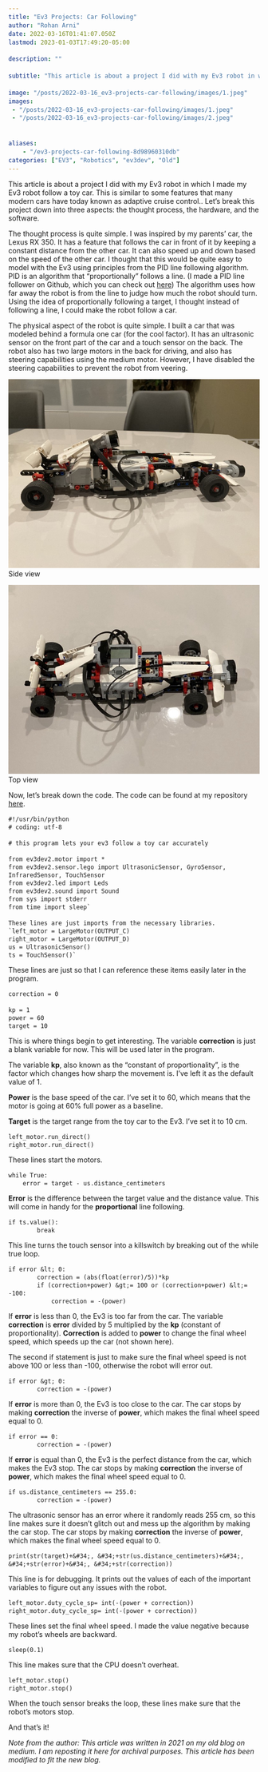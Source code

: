 ```yaml
---
title: "Ev3 Projects: Car Following"
author: "Rohan Arni"
date: 2022-03-16T01:41:07.050Z
lastmod: 2023-01-03T17:49:20-05:00

description: ""

subtitle: "This article is about a project I did with my Ev3 robot in which I made my Ev3 robot follow a toy car. This is similar to some features…"

image: "/posts/2022-03-16_ev3-projects-car-following/images/1.jpeg" 
images:
 - "/posts/2022-03-16_ev3-projects-car-following/images/1.jpeg"
 - "/posts/2022-03-16_ev3-projects-car-following/images/2.jpeg"


aliases:
    - "/ev3-projects-car-following-8d98960310db"
categories: ["EV3", "Robotics", "ev3dev", "Old"]
---
```


This article is about a project I did with my Ev3 robot in which I made my Ev3 robot follow a toy car. This is similar to some features that many modern cars have today known as adaptive cruise control.. Let’s break this project down into three aspects: the thought process, the hardware, and the software.

The thought process is quite simple. I was inspired by my parents’ car, the Lexus RX 350. It has a feature that follows the car in front of it by keeping a constant distance from the other car. It can also speed up and down based on the speed of the other car. I thought that this would be quite easy to model with the Ev3 using principles from the PID line following algorithm. PID is an algorithm that “proportionally” follows a line. (I made a PID line follower on Github, which you can check out [here](https://github.com/rtenacity/LineFollower)) The algorithm uses how far away the robot is from the line to judge how much the robot should turn. Using the idea of proportionally following a target, I thought instead of following a line, I could make the robot follow a car.

The physical aspect of the robot is quite simple. I built a car that was modeled behind a formula one car (for the cool factor). It has an ultrasonic sensor on the front part of the car and a touch sensor on the back. The robot also has two large motors in the back for driving, and also has steering capabilities using the medium motor. However, I have disabled the steering capabilities to prevent the robot from veering.

![image](images/1.jpeg#layoutTextWidth)
Side view


![image](images/2.jpeg#layoutTextWidth)
Top view



Now, let’s break down the code. The code can be found at my repository [here](https://github.com/rtenacity/CarFollower).
~~~
#!/usr/bin/python  
# coding: utf-8  

# this program lets your ev3 follow a toy car accurately  

from ev3dev2.motor import *  
from ev3dev2.sensor.lego import UltrasonicSensor, GyroSensor, InfraredSensor, TouchSensor  
from ev3dev2.led import Leds  
from ev3dev2.sound import Sound  
from sys import stderr  
from time import sleep`

These lines are just imports from the necessary libraries.
`left_motor = LargeMotor(OUTPUT_C)   
right_motor = LargeMotor(OUTPUT_D)  
us = UltrasonicSensor()  
ts = TouchSensor()`
~~~

These lines are just so that I can reference these items easily later in the program.
~~~
correction = 0  

kp = 1   
power = 60  
target = 10
~~~

This is where things begin to get interesting. The variable **correction** is just a blank variable for now. This will be used later in the program.

The variable **kp**, also known as the “constant of proportionality”, is the factor which changes how sharp the movement is. I’ve left it as the default value of 1.

**Power** is the base speed of the car. I’ve set it to 60, which means that the motor is going at 60% full power as a baseline.

**Target** is the target range from the toy car to the Ev3. I’ve set it to 10 cm.
~~~
left_motor.run_direct()  
right_motor.run_direct()
~~~

These lines start the motors.
~~~
while True:  
    error = target - us.distance_centimeters
~~~

**Error** is the difference between the target value and the distance value. This will come in handy for the **proportional** line following.
~~~
if ts.value():  
        break
~~~

This line turns the touch sensor into a killswitch by breaking out of the while true loop.
~~~
if error &lt; 0:   
        correction = (abs(float(error)/5))*kp  
        if (correction+power) &gt;= 100 or (correction+power) &lt;= -100:   
            correction = -(power)
~~~

If **error** is less than 0, the Ev3 is too far from the car. The variable **correction** is **error** divided by 5 multiplied by the **kp** (constant of proportionality). **Correction** is added to **power** to change the final wheel speed, which speeds up the car (not shown here).

The second if statement is just to make sure the final wheel speed is not above 100 or less than -100, otherwise the robot will error out.
~~~
if error &gt; 0:  
        correction = -(power)
~~~

If **error** is more than 0, the Ev3 is too close to the car. The car stops by making **correction** the inverse of **power**, which makes the final wheel speed equal to 0.
~~~
if error == 0:   
        correction = -(power)
~~~

If **error** is equal than 0, the Ev3 is the perfect distance from the car, which makes the Ev3 stop. The car stops by making **correction** the inverse of **power**, which makes the final wheel speed equal to 0.
~~~
if us.distance_centimeters == 255.0:  
        correction = -(power)
~~~

The ultrasonic sensor has an error where it randomly reads 255 cm, so this line makes sure it doesn’t glitch out and mess up the algorithm by making the car stop. The car stops by making **correction** the inverse of **power**, which makes the final wheel speed equal to 0.
~~~
print(str(target)+&#34;, &#34;+str(us.distance_centimeters)+&#34;, &#34;+str(error)+&#34;, &#34;+str(correction))
~~~

This line is for debugging. It prints out the values of each of the important variables to figure out any issues with the robot.
~~~
left_motor.duty_cycle_sp= int(-(power + correction)) right_motor.duty_cycle_sp= int(-(power + correction)) 
~~~

These lines set the final wheel speed. I made the value negative because my robot’s wheels are backward.
~~~
sleep(0.1)
~~~

This line makes sure that the CPU doesn’t overheat.
~~~
left_motor.stop()  
right_motor.stop()
~~~

When the touch sensor breaks the loop, these lines make sure that the robot’s motors stop.

And that’s it!



*Note from the author: This article was written in 2021 on my old blog on medium. I am reposting it here for archival purposes. This article has been modified to fit the new blog.*